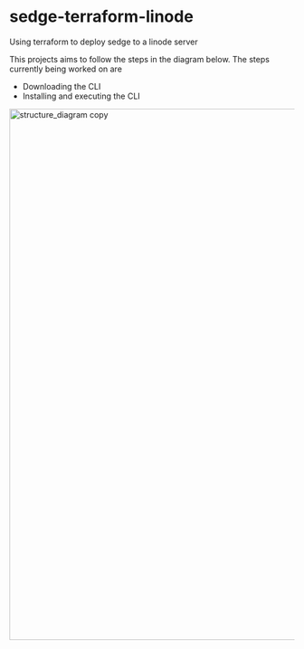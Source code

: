# sedge-terraform-linode
Using terraform to deploy sedge to a linode server

This projects aims to follow the steps in the diagram below. The steps currently being worked on are 
* Downloading the CLI
* Installing and executing the CLI



<img width="939" alt="structure_diagram copy" src="https://user-images.githubusercontent.com/17340292/182175134-3f67504d-5a70-43cb-a34b-ef161d78c723.png">
